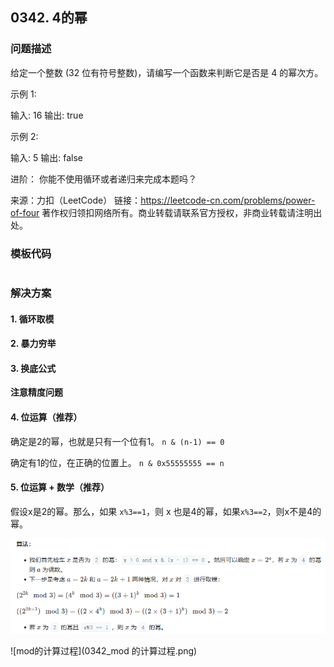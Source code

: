 <script src="https://cdn.bootcss.com/mathjax/2.7.7/MathJax.js?config=TeX-AMS-MML_HTMLorMML"></script>

## 0342. 4的幂


### 问题描述

给定一个整数 (32 位有符号整数)，请编写一个函数来判断它是否是 4 的幂次方。

示例 1:

输入: 16
输出: true

示例 2:

输入: 5
输出: false

进阶：
你能不使用循环或者递归来完成本题吗？

来源：力扣（LeetCode）
链接：https://leetcode-cn.com/problems/power-of-four
著作权归领扣网络所有。商业转载请联系官方授权，非商业转载请注明出处。

### 模板代码

``` java

```

### 解决方案

#### 1. 循环取模


#### 2. 暴力穷举


#### 3. 换底公式

**注意精度问题**


#### 4. 位运算（推荐）

确定是2的幂，也就是只有一个位有1。 `n & (n-1) == 0`

确定有1的位，在正确的位置上。 `n & 0x55555555 == n`

#### 5. 位运算 + 数学（推荐）

假设x是2的幂。那么，如果 `x%3==1`，则 x 也是4的幂，如果`x%3==2`，则x不是4的幂。

![5 算法流程](0342_4的幂_位运算_数学.png)

![mod的计算过程](0342_mod 的计算过程.png)



